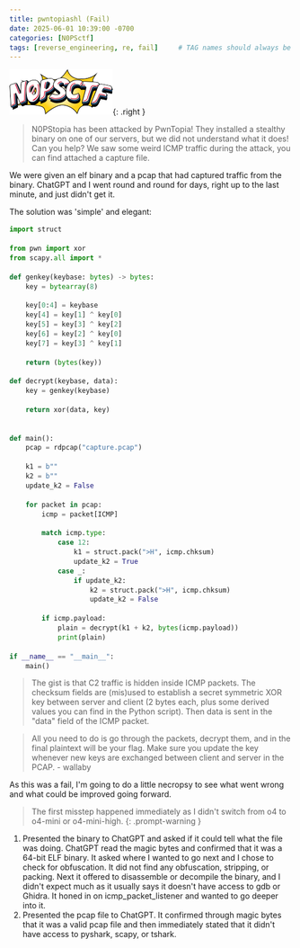 ```yaml
---
title: pwntopiashl (Fail)
date: 2025-06-01 10:39:00 -0700
categories: [N0PSctf]
tags: [reverse_engineering, re, fail]     # TAG names should always be lowercase
---
```

![N0PSctf Logo](/assets/img/logo-nopsctf.png){: .right }
> N0PStopia has been attacked by PwnTopia! They installed a stealthy binary on one of our servers, but we did not understand what it does! Can you help? We saw some weird ICMP traffic during the attack, you can find attached a capture file.

We were given an elf binary and a pcap that had captured traffic from the binary. ChatGPT and I went round and round for days, right up to the last minute, and just didn't get it.

The solution was 'simple' and elegant:

```python
import struct

from pwn import xor
from scapy.all import *

def genkey(keybase: bytes) -> bytes:
    key = bytearray(8)

    key[0:4] = keybase
    key[4] = key[1] ^ key[0]
    key[5] = key[3] ^ key[2]
    key[6] = key[2] ^ key[0]
    key[7] = key[3] ^ key[1]

    return (bytes(key))

def decrypt(keybase, data):
    key = genkey(keybase)

    return xor(data, key)
    

def main():
    pcap = rdpcap("capture.pcap")

    k1 = b""
    k2 = b""
    update_k2 = False

    for packet in pcap:
        icmp = packet[ICMP]

        match icmp.type:
            case 12:
                k1 = struct.pack(">H", icmp.chksum)
                update_k2 = True
            case _:
                if update_k2:
                    k2 = struct.pack(">H", icmp.chksum)
                    update_k2 = False

        if icmp.payload:
            plain = decrypt(k1 + k2, bytes(icmp.payload))
            print(plain)

if __name__ == "__main__":
    main()
```

>The gist is that C2 traffic is hidden inside ICMP packets. The checksum fields are (mis)used to establish a secret symmetric XOR key between server and client (2 bytes each, plus some derived values you can find in the Python script). Then data is sent in the "data" field of the ICMP packet.

>All you need to do is go through the packets, decrypt them, and in the final plaintext will be your flag. Make sure you update the key whenever new keys are exchanged between client and server in the PCAP. - wallaby

As this was a fail, I'm going to do a little necropsy to see what went wrong and what could be improved going forward.

> The first misstep happened immediately as I didn't switch from o4 to o4-mini or o4-mini-high.
{: .prompt-warning }

1. Presented the binary to ChatGPT and asked if it could tell what the file was doing. ChatGPT read the magic bytes and confirmed that it was a 64-bit ELF binary. It asked where I wanted to go next and I chose to check for obfuscation. It did not find any obfuscation, stripping, or packing. Next it offered to disassemble or decompile the binary, and I didn't expect much as it usually says it doesn't have access to gdb or Ghidra. It honed in on icmp_packet_listener and wanted to go deeper into it.
2. Presented the pcap file to ChatGPT. It confirmed through magic bytes that it was a valid pcap file and then immediately stated that it didn't have access to pyshark, scapy, or tshark.
